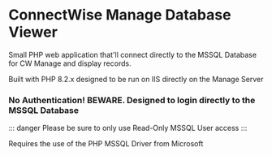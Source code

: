 # ConnectWise Manage Database Viewer

Small PHP web application that'll connect directly to the MSSQL Database for CW Manage and display records.

Built with PHP 8.2.x designed to be run on IIS directly on the Manage Server

### No Authentication! BEWARE. Designed to login directly to the MSSQL Database
::: danger
Please be sure to only use Read-Only MSSQL User access
:::

Requires the use of the PHP MSSQL Driver from Microsoft

